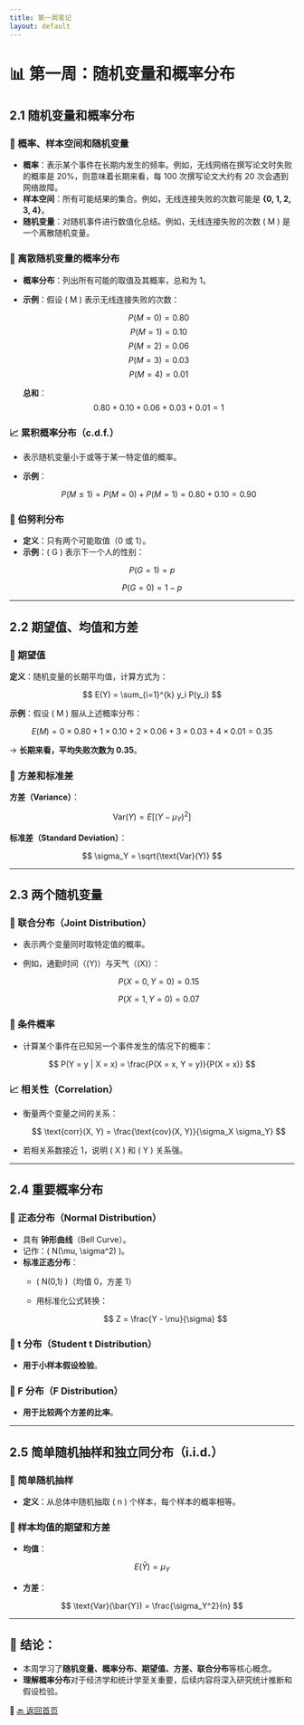 ```yaml
---
title: 第一周笔记
layout: default
---
```


# 📊 第一周：随机变量和概率分布

## 2.1 随机变量和概率分布

### 📌 概率、样本空间和随机变量
- **概率**：表示某个事件在长期内发生的频率。例如，无线网络在撰写论文时失败的概率是 20%，则意味着长期来看，每 100 次撰写论文大约有 20 次会遇到网络故障。
- **样本空间**：所有可能结果的集合。例如，无线连接失败的次数可能是 **{0, 1, 2, 3, 4}**。
- **随机变量**：对随机事件进行数值化总结。例如，无线连接失败的次数 \( M \) 是一个离散随机变量。

### 🎯 离散随机变量的概率分布
- **概率分布**：列出所有可能的取值及其概率，总和为 1。
- **示例**：假设 \( M \) 表示无线连接失败的次数：
  
  $$
  P(M = 0) = 0.80
  $$
  $$
  P(M = 1) = 0.10
  $$
  $$
  P(M = 2) = 0.06
  $$
  $$
  P(M = 3) = 0.03
  $$
  $$
  P(M = 4) = 0.01
  $$

  **总和**：
  $$
  0.80 + 0.10 + 0.06 + 0.03 + 0.01 = 1
  $$

### 📈 累积概率分布（c.d.f.）
- 表示随机变量小于或等于某一特定值的概率。
- **示例**：
  
  $$
  P(M \leq 1) = P(M = 0) + P(M = 1) = 0.80 + 0.10 = 0.90
  $$

### 🎯 伯努利分布

- **定义**：只有两个可能取值（0 或 1）。
- **示例**：\( G \) 表示下一个人的性别：

$$
P(G = 1) = p
$$

$$
P(G = 0) = 1 - p
$$


---

## 2.2 期望值、均值和方差

### 📌 期望值
**定义**：随机变量的长期平均值，计算方式为：

$$
E(Y) = \sum_{i=1}^{k} y_i P(y_i)
$$

**示例**：假设 \( M \) 服从上述概率分布：

$$
E(M) = 0 \times 0.80 + 1 \times 0.10 + 2 \times 0.06 + 3 \times 0.03 + 4 \times 0.01 = 0.35
$$

→ **长期来看，平均失败次数为 0.35**。


### 🎯 方差和标准差

**方差（Variance）**：
  
$$
\text{Var}(Y) = E[(Y - \mu_Y)^2]
$$

**标准差（Standard Deviation）**：

$$
\sigma_Y = \sqrt{\text{Var}(Y)}
$$


---

## 2.3 两个随机变量

### 📌 联合分布（Joint Distribution）
- 表示两个变量同时取特定值的概率。
- 例如，通勤时间（\(Y\)）与天气（\(X\)）：
  
  $$
  P(X=0, Y=0) = 0.15
  $$

  $$
  P(X=1, Y=0) = 0.07
  $$


### 🎯 条件概率
- 计算某个事件在已知另一个事件发生的情况下的概率：

$$
P(Y = y | X = x) = \frac{P(X = x, Y = y)}{P(X = x)}
$$

### 📈 相关性（Correlation）
- 衡量两个变量之间的关系：
  
  $$
  \text{corr}(X, Y) = \frac{\text{cov}(X, Y)}{\sigma_X \sigma_Y}
  $$

- 若相关系数接近 1，说明 \( X \) 和 \( Y \) 关系强。

---

## 2.4 重要概率分布

### 🎯 正态分布（Normal Distribution）
- 具有 **钟形曲线**（Bell Curve）。
- 记作：\( N(\mu, \sigma^2) \)。
- **标准正态分布**：
  - \( N(0,1) \)（均值 0，方差 1）
  - 用标准化公式转换：
    
    $$
    Z = \frac{Y - \mu}{\sigma}
    $$

### 📌 t 分布（Student t Distribution）
- **用于小样本假设检验**。

### 📌 F 分布（F Distribution）
- **用于比较两个方差的比率**。

---

## 2.5 简单随机抽样和独立同分布（i.i.d.）

### 📌 简单随机抽样
- **定义**：从总体中随机抽取 \( n \) 个样本，每个样本的概率相等。

### 🎯 样本均值的期望和方差
- **均值**：

$$
E(\bar{Y}) = \mu_Y
$$

- **方差**：

$$
\text{Var}(\bar{Y}) = \frac{\sigma_Y^2}{n}
$$

---

## 📌 结论：
- 本周学习了**随机变量、概率分布、期望值、方差、联合分布**等核心概念。
- **理解概率分布**对于经济学和统计学至关重要，后续内容将深入研究统计推断和假设检验。

📌 [🔙 返回首页](../index.md)
